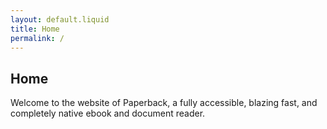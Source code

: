 ```yaml
---
layout: default.liquid
title: Home
permalink: /
---
```

## Home
Welcome to the website of Paperback, a fully accessible, blazing fast, and completely native ebook and document reader.
